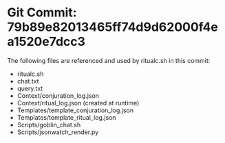 # Git Commit: 79b89e82013465ff74d9d62000f4ea1520e7dcc3
The following files are referenced and used by ritualc.sh in this commit:

- ritualc.sh
- chat.txt
- query.txt
- Context/conjuration_log.json
- Context/ritual_log.json (created at runtime)
- Templates/template_conjuration_log.json
- Templates/template_ritual_log.json
- Scripts/goblin_chat.sh
- Scripts/jsonwatch_render.py
